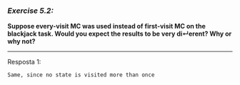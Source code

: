 ### *Exercise 5.2:*

**Suppose every-visit MC was used instead of first-visit MC on the blackjack task. Would you expect the results to be very di↵erent? Why or why not?**

---
Resposta 1:

```
Same, since no state is visited more than once

```
